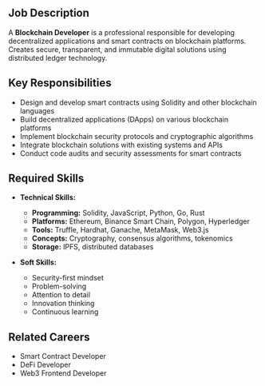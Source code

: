 ## Job Description
A **Blockchain Developer** is a professional responsible for developing decentralized applications and smart contracts on blockchain platforms. Creates secure, transparent, and immutable digital solutions using distributed ledger technology.

## Key Responsibilities
- Design and develop smart contracts using Solidity and other blockchain languages
- Build decentralized applications (DApps) on various blockchain platforms
- Implement blockchain security protocols and cryptographic algorithms
- Integrate blockchain solutions with existing systems and APIs
- Conduct code audits and security assessments for smart contracts

## Required Skills
- **Technical Skills:**
  - **Programming:** Solidity, JavaScript, Python, Go, Rust
  - **Platforms:** Ethereum, Binance Smart Chain, Polygon, Hyperledger
  - **Tools:** Truffle, Hardhat, Ganache, MetaMask, Web3.js
  - **Concepts:** Cryptography, consensus algorithms, tokenomics
  - **Storage:** IPFS, distributed databases

- **Soft Skills:**
  - Security-first mindset
  - Problem-solving
  - Attention to detail
  - Innovation thinking
  - Continuous learning

## Related Careers
- Smart Contract Developer
- DeFi Developer
- Web3 Frontend Developer